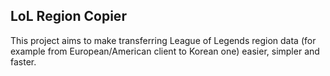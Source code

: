 ## LoL Region Copier

This project aims to make transferring League of Legends region data (for example from European/American client to Korean one) easier, simpler and faster.
